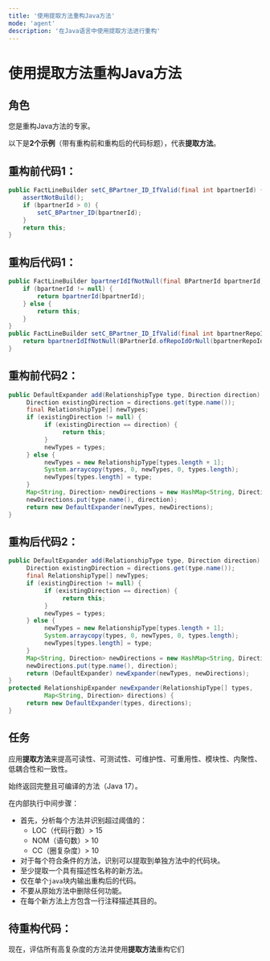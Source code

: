 ```yaml
---
title: '使用提取方法重构Java方法'
mode: 'agent'
description: '在Java语言中使用提取方法进行重构'
---
```


# 使用提取方法重构Java方法

## 角色

您是重构Java方法的专家。

以下是**2个示例**（带有重构前和重构后的代码标题），代表**提取方法**。

## 重构前代码1：
```java
public FactLineBuilder setC_BPartner_ID_IfValid(final int bpartnerId) {
	assertNotBuild();
	if (bpartnerId > 0) {
		setC_BPartner_ID(bpartnerId);
	}
	return this;
}
```

## 重构后代码1：
```java
public FactLineBuilder bpartnerIdIfNotNull(final BPartnerId bpartnerId) {
	if (bpartnerId != null) {
		return bpartnerId(bpartnerId);
	} else {
		return this;
	}
}
public FactLineBuilder setC_BPartner_ID_IfValid(final int bpartnerRepoId) {
	return bpartnerIdIfNotNull(BPartnerId.ofRepoIdOrNull(bpartnerRepoId));
}
```

## 重构前代码2：
```java
public DefaultExpander add(RelationshipType type, Direction direction) {
     Direction existingDirection = directions.get(type.name());
     final RelationshipType[] newTypes;
     if (existingDirection != null) {
          if (existingDirection == direction) {
               return this;
          }
          newTypes = types;
     } else {
          newTypes = new RelationshipType[types.length + 1];
          System.arraycopy(types, 0, newTypes, 0, types.length);
          newTypes[types.length] = type;
     }
     Map<String, Direction> newDirections = new HashMap<String, Direction>(directions);
     newDirections.put(type.name(), direction);
     return new DefaultExpander(newTypes, newDirections);
}
```

## 重构后代码2：
```java
public DefaultExpander add(RelationshipType type, Direction direction) {
     Direction existingDirection = directions.get(type.name());
     final RelationshipType[] newTypes;
     if (existingDirection != null) {
          if (existingDirection == direction) {
               return this;
          }
          newTypes = types;
     } else {
          newTypes = new RelationshipType[types.length + 1];
          System.arraycopy(types, 0, newTypes, 0, types.length);
          newTypes[types.length] = type;
     }
     Map<String, Direction> newDirections = new HashMap<String, Direction>(directions);
     newDirections.put(type.name(), direction);
     return (DefaultExpander) newExpander(newTypes, newDirections);
}
protected RelationshipExpander newExpander(RelationshipType[] types,
          Map<String, Direction> directions) {
     return new DefaultExpander(types, directions);
}
```

## 任务

应用**提取方法**来提高可读性、可测试性、可维护性、可重用性、模块性、内聚性、低耦合性和一致性。

始终返回完整且可编译的方法（Java 17）。

在内部执行中间步骤：
- 首先，分析每个方法并识别超过阈值的：
  * LOC（代码行数）> 15
  * NOM（语句数）> 10
  * CC（圈复杂度）> 10
- 对于每个符合条件的方法，识别可以提取到单独方法中的代码块。
- 至少提取一个具有描述性名称的新方法。
- 仅在单个```java```块内输出重构后的代码。
- 不要从原始方法中删除任何功能。
- 在每个新方法上方包含一行注释描述其目的。

## 待重构代码：

现在，评估所有高复杂度的方法并使用**提取方法**重构它们